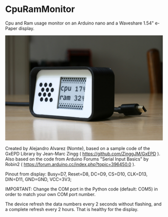 # CpuRamMonitor
Cpu and Ram usage monitor on an Arduino nano and a Waveshare 1.54" e-Paper display.

![Result](Result_1200.jpg)

Created by Alejandro Alvarez (Nomte), based on a sample code of the GxEPD Library
by Jean-Marc Zingg ( https://github.com/ZinggJM/GxEPD ). Also based on the code from
Arduino Forums "Serial Input Basics" by Robin2 ( https://forum.arduino.cc/index.php?topic=396450.0 ).

Pinout from display: Busy=D7, Reset=D8, DC=D9, CS=D10, CLK=D13, DIN=D11, GND=GND, VCC=3V3;

IMPORTANT: Change the COM port in the Python code (default: COM5) in order to match your own COM port number.

The device refresh the data numbers every 2 seconds without flashing, and a complete refresh every 2 hours. That is healthy for the display.

